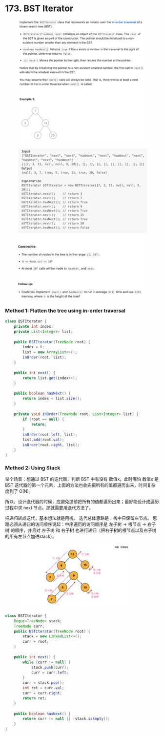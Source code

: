 # 173. BST Iterator

<figure><img src="../../.gitbook/assets/image (74).png" alt=""><figcaption></figcaption></figure>

<figure><img src="../../.gitbook/assets/image (101).png" alt=""><figcaption></figcaption></figure>



### Method 1: Flatten the tree using in-order traversal

```java
class BSTIterator {
    private int index;
    private List<Integer> list;

    public BSTIterator(TreeNode root) {
        index = 0;
        list = new ArrayList<>();
        inOrder(root, list);
    }
    
    public int next() {
        return list.get(index++);
    }
    
    public boolean hasNext() {
        return index < list.size();
    }

    private void inOrder(TreeNode root, List<Integer> list) {
        if (root == null) {
            return;
        }
        inOrder(root.left, list);
        list.add(root.val);
        inOrder(root.right, list);
    }
}
```



### Method 2: Using Stack

举个场景：想通过 BST 的迭代器，判断 BST 中有没有 数值x。此时哪怕 数值x 是 BST 迭代器的第一个元素，上面的方法也会先把所有的值都遍历出来，时间复杂度到了 O(N)。

所以，设计迭代器的时候，应避免提前把所有的值都遍历出来；最好能设计成遍历过程中求 next 节点。那就需要用迭代方法了。

把递归转成迭代，基本想法就是用栈。 迭代总体思路是：栈中只保留左节点。 思路必须从递归的访问顺序说起：中序遍历的访问顺序是 左子树 -> 根节点 -> 右子树 的顺序，并且对 左子树 和 右子树 也进行递归（把右子树的根节点以及右子树的所有左节点加进stack）。

<figure><img src="../../.gitbook/assets/image (91).png" alt="" width="375"><figcaption></figcaption></figure>

```java
class BSTIterator {
    Deque<TreeNode> stack;
    TreeNode curr;
    public BSTIterator(TreeNode root) {
        stack = new LinkedList<>();
        curr = root;
    }
    
    public int next() {
        while (curr != null) {
            stack.push(curr);
            curr = curr.left;
        }
        curr = stack.pop();
        int ret = curr.val;
        curr = curr.right;
        return ret;
    }
    
    public boolean hasNext() {
        return curr != null || !stack.isEmpty();
    }
}
```

